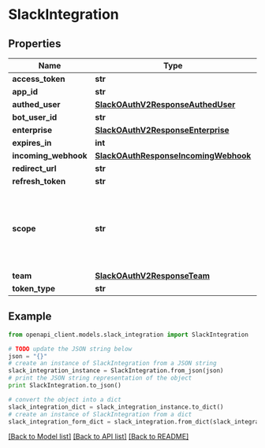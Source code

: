 # SlackIntegration


## Properties
Name | Type | Description | Notes
------------ | ------------- | ------------- | -------------
**access_token** | **str** |  | [optional] 
**app_id** | **str** |  | [optional] 
**authed_user** | [**SlackOAuthV2ResponseAuthedUser**](SlackOAuthV2ResponseAuthedUser.md) |  | [optional] 
**bot_user_id** | **str** |  | [optional] 
**enterprise** | [**SlackOAuthV2ResponseEnterprise**](SlackOAuthV2ResponseEnterprise.md) |  | [optional] 
**expires_in** | **int** |  | [optional] 
**incoming_webhook** | [**SlackOAuthResponseIncomingWebhook**](SlackOAuthResponseIncomingWebhook.md) |  | [optional] 
**redirect_url** | **str** |  | [optional] 
**refresh_token** | **str** |  | [optional] 
**scope** | **str** | The scope of the access token. multiple scopes are separated by comma. | [optional] 
**team** | [**SlackOAuthV2ResponseTeam**](SlackOAuthV2ResponseTeam.md) |  | [optional] 
**token_type** | **str** |  | [optional] 

## Example

```python
from openapi_client.models.slack_integration import SlackIntegration

# TODO update the JSON string below
json = "{}"
# create an instance of SlackIntegration from a JSON string
slack_integration_instance = SlackIntegration.from_json(json)
# print the JSON string representation of the object
print SlackIntegration.to_json()

# convert the object into a dict
slack_integration_dict = slack_integration_instance.to_dict()
# create an instance of SlackIntegration from a dict
slack_integration_form_dict = slack_integration.from_dict(slack_integration_dict)
```
[[Back to Model list]](../README.md#documentation-for-models) [[Back to API list]](../README.md#documentation-for-api-endpoints) [[Back to README]](../README.md)


